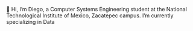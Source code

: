 👋 Hi, I’m Diego, a Computer Systems Engineering student at the National Technological Institute of Mexico, Zacatepec campus. I’m currently specializing in Data
